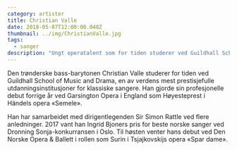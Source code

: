```yaml
---
category: artister
title: Christian Valle
date: 2018-05-07T12:00:00.048Z
thumbnail: ../img/ChristianValle.jpg
tags:
  - sanger
description: "Ungt operatalent som for tiden studerer ved Guildhall School of Music and Drama i London."
---
```

Den trønderske bass-barytonen Christian Valle studerer for tiden ved Guildhall School of Music and Drama, en av verdens mest prestisjefulle utdanningsinstitusjoner for klassiske sangere. Han gjorde sin profesjonelle debut forrige år ved Garsington Opera i England som Høyesteprest i Händels opera «Semele».

Han har samarbeidet med dirigentlegenden Sir Simon Rattle ved flere anledninger. 2017 vant han Ingrid Bjoners pris for beste norske sanger ved Dronning Sonja-konkurransen i Oslo. Til høsten venter hans debut ved Den Norske Opera & Ballett i rollen som Surin i Tsjajkovskijs opera «Spar dame».
